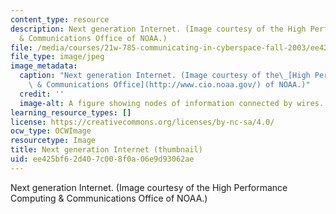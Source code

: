 ```yaml
---
content_type: resource
description: Next generation Internet. (Image courtesy of the High Performance Computing
  & Communications Office of NOAA.)
file: /media/courses/21w-785-communicating-in-cyberspace-fall-2003/ee425bf62d407c008f0a06e9d93062ae_21w-785f03-th.jpg
file_type: image/jpeg
image_metadata:
  caption: "Next generation Internet. (Image courtesy of the\_[High Performance Computing\
    \ & Communications Office](http://www.cio.noaa.gov/) of NOAA.)"
  credit: ''
  image-alt: A figure showing nodes of information connected by wires.
learning_resource_types: []
license: https://creativecommons.org/licenses/by-nc-sa/4.0/
ocw_type: OCWImage
resourcetype: Image
title: Next generation Internet (thumbnail)
uid: ee425bf6-2d40-7c00-8f0a-06e9d93062ae
---
```

Next generation Internet. (Image courtesy of the High Performance Computing & Communications Office of NOAA.)